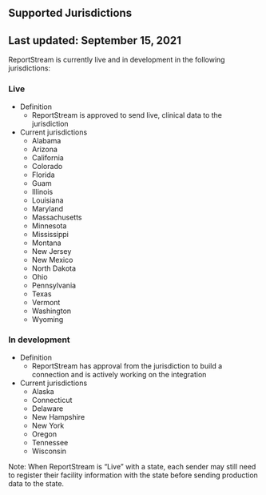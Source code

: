 ## Supported Jurisdictions

## Last updated: September 15, 2021

ReportStream is currently live and in development in the following jurisdictions:  

### Live
* Definition 
  * ReportStream is approved to send live, clinical data to the jurisdiction
* Current jurisdictions
  * Alabama
  * Arizona 
  * California
  * Colorado 
  * Florida
  * Guam
  * Illinois
  * Louisiana
  * Maryland
  * Massachusetts
  * Minnesota
  * Mississippi 
  * Montana
  * New Jersey 
  * New Mexico 
  * North Dakota 
  * Ohio 
  * Pennsylvania 
  * Texas 
  * Vermont 
  * Washington
  * Wyoming


### In development 
* Definition 
  * ReportStream has approval from the jurisdiction to build a connection and is actively working on the integration
* Current jurisdictions
  * Alaska
  * Connecticut
  * Delaware
  * New Hampshire 
  * New York
  * Oregon
  * Tennessee
  * Wisconsin 

Note: When ReportStream is “Live” with a state, each sender may still need to register their facility information with the state before sending production data to the state. 
